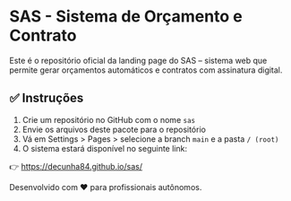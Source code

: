 # SAS - Sistema de Orçamento e Contrato

Este é o repositório oficial da landing page do SAS – sistema web que permite gerar orçamentos automáticos e contratos com assinatura digital.

## ✅ Instruções

1. Crie um repositório no GitHub com o nome `sas`
2. Envie os arquivos deste pacote para o repositório
3. Vá em Settings > Pages > selecione a branch `main` e a pasta `/ (root)`
4. O sistema estará disponível no seguinte link:

👉 https://decunha84.github.io/sas/

Desenvolvido com ❤️ para profissionais autônomos.
